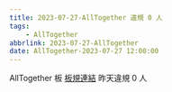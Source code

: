 ```yaml
---
title: 2023-07-27-AllTogether 違規 0 人
tags:
    - AllTogether
abbrlink: 2023-07-27-AllTogether
date: AllTogether-2023-07-27 12:00:00
---
```

AllTogether 板 [板規連結](https://www.ptt.cc/bbs/AllTogether/M.1643211430.A.5FB.html)
昨天違規 0 人
